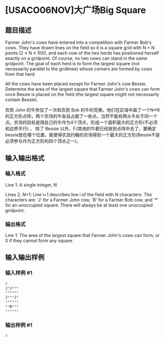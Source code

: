 # [USACO06NOV]大广场Big Square

## 题目描述

Farmer John's cows have entered into a competition with Farmer Bob's cows. They have drawn lines on the field so it is a square grid with N × N points (2 ≤ N ≤ 100), and each cow of the two herds has positioned herself exactly on a gridpoint. Of course, no two cows can stand in the same gridpoint. The goal of each herd is to form the largest square (not necessarily parallel to the gridlines) whose corners are formed by cows from that herd.

All the cows have been placed except for Farmer John's cow Bessie. Determine the area of the largest square that Farmer John's cows can form once Bessie is placed on the field (the largest square might not necessarily contain Bessie).

农民 John 的牛参加了一次和农民 Bob 的牛的竞赛。他们在区域中画了一个N\*N 的正方形点阵，两个农场的牛各自占据了一些点。当然不能有两头牛处于同一个点。农场的目标是用自己的牛作为4个顶点，形成一个面积最大的正方形(不必须和边界平行) 。 除了 Bessie 以外，FJ其他的牛都已经放到点阵中去了，要确定bessie放在哪个位置，能使得农民约翰的农场得到一个最大的正方形(Bessie不是必须参与作为正方形的四个顶点之一)。

## 输入输出格式

### 输入格式

Line 1: A single integer, N

Lines 2..N+1: Line i+1 describes line i of the field with N characters. The characters are: 'J' for a Farmer John cow, 'B' for a Farmer Bob cow, and '\*' for an unoccupied square. There will always be at least one unoccupied gridpoint.

### 输出格式

Line 1: The area of the largest square that Farmer John's cows can form, or 0 if they cannot form any square.

## 输入输出样例

### 输入样例 #1

```cpp
6
J*J***
******
J***J*
******
**B***
******
```


### 输出样例 #1

```cpp
4
```


